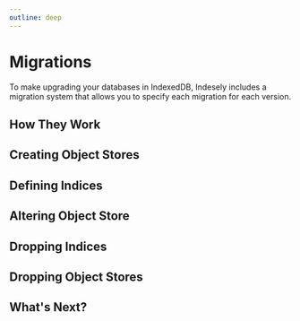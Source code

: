 ```yaml
---
outline: deep
---
```


# Migrations

To make upgrading your databases in IndexedDB, Indesely includes a migration system that allows you to specify each migration for each version.

## How They Work

## Creating Object Stores

## Defining Indices

## Altering Object Store

## Dropping Indices

## Dropping Object Stores

## What's Next?
